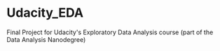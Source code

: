 # Udacity_EDA
Final Project for Udacity's Exploratory Data Analysis course (part of the Data Analysis Nanodegree)
